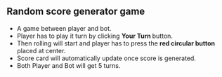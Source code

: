 ## Random score generator game 

* A game between player and bot.
* Player has to play it turn by clicking    <strong>Your Turn </strong>button.
* Then rolling will start and player has to press the <strong>red circular button</strong> placed at center.
* Score card will automatically update once score is generated. 
* Both Player and Bot will get 5 turns.
